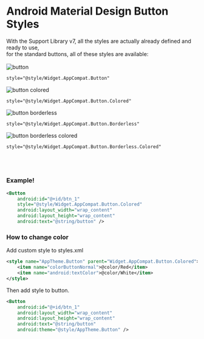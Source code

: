 # Android Material Design Button Styles
With the Support Library v7, all the styles are actually already defined and ready to use, <br />
for the standard buttons, all of these styles are available:
<br /><br />
![button](https://cloud.githubusercontent.com/assets/10556500/22536841/c135beb4-e937-11e6-8908-bf13d2b29aa1.png)<br />
```xml
style="@style/Widget.AppCompat.Button"
```
![button colored](https://cloud.githubusercontent.com/assets/10556500/22536852/e274c00c-e937-11e6-8053-e8792522a88d.png)<br />
```xml
style="@style/Widget.AppCompat.Button.Colored"
```
![button borderless](https://cloud.githubusercontent.com/assets/10556500/22536851/e2466dec-e937-11e6-977e-5a9b64f9b8ee.png)<br />
```xml
style="@style/Widget.AppCompat.Button.Borderless"
```

![button borderless colored](https://cloud.githubusercontent.com/assets/10556500/22536850/e217adea-e937-11e6-905f-cb493738062c.png)<br />
```xml
style="@style/Widget.AppCompat.Button.Borderless.Colored"
```
<br /><br />

### Example!

```xml
<Button
    android:id="@+id/btn_1"
    style="@style/Widget.AppCompat.Button.Colored"
    android:layout_width="wrap_content"
    android:layout_height="wrap_content"
    android:text="@string/button" />
```
### How to change color
Add custom style to styles.xml
```xml
<style name="AppTheme.Button" parent="Widget.AppCompat.Button.Colored">
    <item name="colorButtonNormal">@color/Red</item>
    <item name="android:textColor">@color/White</item>
</style>
```
Then add style to button.
```xml
<Button
    android:id="@+id/btn_1"
    android:layout_width="wrap_content"
    android:layout_height="wrap_content"
    android:text="@string/button"
    android:theme="@style/AppTheme.Button" />
```

